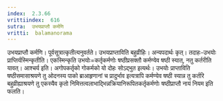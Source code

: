 ```yaml
---
index:  2.3.66
vrittiindex:  616
sutra:  उभयप्राप्तौ कर्मणि
vritti:  balamanorama 
---
```


उभयप्राप्तौ कर्मणि। पूर्वसूत्रात्कृतीत्यनुवर्तते। उभयप्राप्ताविति बहुव्रीहिः। अन्यपदार्थः कृत्। तदाहः-उभयोः प्राप्तिर्यस्मिन्कृतीति। एकस्मिन्कृति उभयोः=कर्तृकर्मणोः षष्ठीप्रसक्तौ कर्मण्येव षष्ठी स्यात्, नतु कर्तरीति यावत्। आश्चर्य इति। अगोपकर्तृको गोकर्मको यो दोहः सोऽद्भुत इत्यर्थः। उभयोः प्राप्ताविति षष्ठीसमासाश्रयणे तु ओदनस्य पाको ब्राआहृणानां च प्रादुर्भाव इत्यत्रापि कर्मण्येव षष्ठी स्यान्न तु कर्तरि बहुव्रीह्याश्रयणे तु एकस्यैव कृतो निमित्तत्वलाभाद्भिन्नक्रियानिरूपितकर्तृकर्मणोः षष्ठीप्राप्तौ नायं नियम इति फलति।

